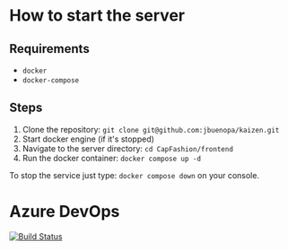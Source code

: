 # How to start the server

## Requirements

- ```docker```
- ```docker-compose```

## Steps

1. Clone the repository: ```git clone git@github.com:jbuenopa/kaizen.git```
2. Start docker engine (if it's stopped)
3. Navigate to the server directory: ```cd CapFashion/frontend```
4. Run the docker container: ```docker compose up -d```

To stop the service just type: ```docker compose down``` on your console.


# Azure DevOps

[![Build Status](https://dev.azure.com/miguiorotor/Agile%20Project/_apis/build/status%2Fdevsecops-jenkins-deploy-fastapi.git?branchName=main)](https://dev.azure.com/miguiorotor/Agile%20Project/_build/latest?definitionId=1&branchName=main)
